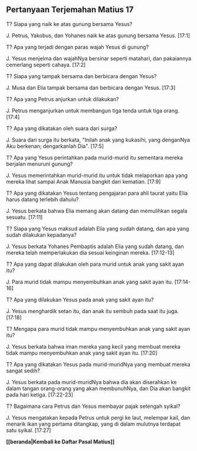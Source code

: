 ## Pertanyaan Terjemahan Matius 17 ##

T? Siapa yang naik ke atas gunung bersama Yesus?

J. Petrus, Yakobus, dan Yohanes naik ke atas gunung bersama Yesus. [17:1]

T? Apa yang terjadi dengan paras wajah Yesus di gunung?

J. Yesus menjelma dan wajahNya bersinar seperti matahari, dan pakaiannya cemerlang seperti cahaya. [17:2]

T? Siapa yang tampak bersama dan berbicara dengan Yesus?

J. Musa dan Elia tampak bersama dan berbicara dengan Yesus. [17:3]

T? Apa yang Petrus anjurkan untuk dilakukan?

J. Petrus menganjurkan untuk membangun tiga tenda untuk tiga orang. [17:4]

T? Apa yang dikatakan oleh suara dari surga?

J. Suara dari surga itu berkata, "Inilah anak yang kukasihi, yang denganNya Aku berkenan; dengarkanlah Dia". [17:5]

T? Apa yang Yesus perintahkan pada murid-murid itu sementara mereka berjalan menuruni gunung?

J. Yesus memerintahkan murid-murid itu untuk tidak melaporkan apa yang mereka lihat sampai Anak Manusia bangkit dari kematian. [17:9]

T? Apa yang dikatakan Yesus tentang pengajaran para ahli taurat yaitu Elia harus datang terlebih dahulu?

J. Yesus berkata bahwa Elia memang akan datang dan memulihkan segala sesuatu. [17:11]

T? Siapa yang Yesus maksud adalah Elia yang sudah datang, dan apa yang sudah dilakukan kepadanya?

J. Yesus berkata Yohanes Pembaptis adalah Elia yang sudah datang, dan mereka telah memperlakukan dia sesuai keinginan mereka. [17:12-13]

T? Apa yang dapat dilakukan oleh para murid untuk anak yang sakit ayan itu?

J. Para murid tidak mampu menyembuhkan anak yang sakit ayan itu. [17:14-16]

T? Apa yang dilakukan Yesus pada anak yang sakit ayan itu?

J. Yesus menghardik setan itu, dan anak itu sembuh pada saat itu juga. [17:18]

T? Mengapa para murid tidak mampu menyembuhkan anak yang sakit ayan itu?

J. Yesus berkata bahwa iman mereka yang kecil yang membuat mereka tidak mampu menyembuhkan anak yang sakit ayan itu. [17:20]

T? Apa yang dikatakan Yesus pada murid-muridNya yang membuat mereka sangat sedih?

J. Yesus berkata pada murid-muridNya bahwa dia akan diserahkan ke dalam tangan orang-orang yang akan membunuhNya, dan Dia akan bangkit pada hari ketiga. [17:22-23]

T? Bagaimana cara Petrus dan Yesus membayar pajak setengah syikal?

J. Yesus mengatakan kepada Petrus untuk pergi ke laut, melempar kail, dan menarik ikan yang pertama ditangkap, yang di dalam mulutnya terdapat satu syikal. [17:27]

__[[beranda|Kembali ke Daftar Pasal Matius]]__

